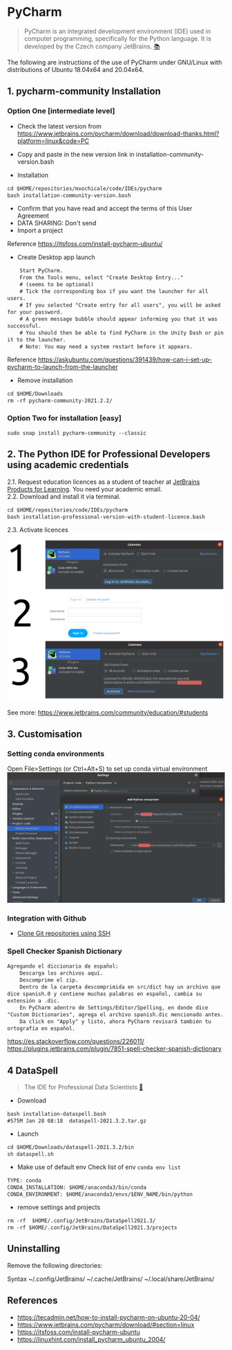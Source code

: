 # PyCharm
> PyCharm is an integrated development environment (IDE) used in computer programming, specifically for the Python language. 
> It is developed by the Czech company JetBrains. [:books:](https://en.wikipedia.org/wiki/PyCharm)  

The following are instructions of the use of PyCharm under GNU/Linux with distributions of Ubuntu 18.04x64 and 20.04x64.

## 1. pycharm-community Installation 

### Option One [intermediate level]

* Check the latest version from https://www.jetbrains.com/pycharm/download/download-thanks.html?platform=linux&code=PC
* Copy and paste in the new version link in installation-community-version.bash

* Installation
```
cd $HOME/repositories/mxochicale/code/IDEs/pycharm
bash installation-community-version.bash
```
  * Confirm that you have read and accept the terms of this User Agreement
  * DATA SHARING: Don't send 
  * Import a project

Reference https://itsfoss.com/install-pycharm-ubuntu/


* Create Desktop app launch
```
    Start PyCharm.
    From the Tools menu, select "Create Desktop Entry..."
    # (seems to be optional)
    # Tick the corresponding box if you want the launcher for all users.
    # If you selected "Create entry for all users", you will be asked for your password.
    # A green message bubble should appear informing you that it was successful.
    # You should then be able to find PyCharm in the Unity Dash or pin it to the launcher.
    # Note: You may need a system restart before it appears.

```
Reference https://askubuntu.com/questions/391439/how-can-i-set-up-pycharm-to-launch-from-the-launcher

* Remove installation
```
cd $HOME/Downloads
rm -rf pycharm-community-2021.2.2/
```

### Option Two for installation [easy]
```
sudo snap install pycharm-community --classic
```



## 2. The Python IDE for Professional Developers using academic credentials 

2.1. Request education licences as a student of teacher at [JetBrains Products for Learning](https://www.jetbrains.com/shop/eform/students). You need your academic email.  
2.2. Download and install it via terminal.  
``` 
cd $HOME/repositories/code/IDEs/pycharm
bash installation-professional-version-with-student-licence.bash 
```
2.3. Activate licences  
![figs](figures/licenses-pycharm-professional-v2021-3-2.png)  

See more: https://www.jetbrains.com/community/education/#students

## 3. Customisation 
### Setting conda environments
Open File>Settings (or Ctrl+Alt+S) to set up conda virtual environment
![fig](figures/setting-up-conda-env.png)

### Integration with Github 
* [Clone Git repositories using SSH](https://medium.com/@akshay.sinha/pycharm-integration-with-github-876510c6ca1f)


### Spell Checker Spanish Dictionary
```
Agregando el diccionario de español:
    Descarga los archivos aquí.
    Descomprime el zip.
    Dentro de la carpeta descomprimida en src/dict hay un archivo que dice spanish.0 y contiene muchas palabras en español, cambia su extensión a .dic.
    En PyCharm adentro de Settings/Editor/Spelling, en donde dice "Custom Dictionaries", agrega el archivo spanish.dic mencionado antes.
    Da click en "Apply" y listo, ahora PyCharm revisará también tu ortografía en español.
```
https://es.stackoverflow.com/questions/226011/    
https://plugins.jetbrains.com/plugin/7851-spell-checker-spanish-dictionary    

## 4 DataSpell 
> The IDE for Professional Data Scientists [:link:](https://www.jetbrains.com/dataspell/)
* Download
```
bash installation-dataspell.bash
#575M Jan 28 08:18  dataspell-2021.3.2.tar.gz
``` 

* Launch  
``` 
cd $HOME/Downloads/dataspell-2021.3.2/bin
sh dataspell.sh
```

* Make use of default env
Check list of env `conda env list`
``` 
TYPE: conda
CONDA_INSTALLATION: $HOME/anaconda3/bin/conda
CONDA_ENVIRONMENT: $HOME/anaconda3/envs/$ENV_NAME/bin/python
``` 

* remove settings and projects
```
rm -rf  $HOME/.config/JetBrains/DataSpell2021.3/
rm -rf $HOME/.config/JetBrains/DataSpell2021.3/projects
```

## Uninstalling
Remove the following directories:

Syntax
    ~/.config/JetBrains/<product><version>
    ~/.cache/JetBrains/<product><version>
    ~/.local/share/JetBrains/<product><version>


## References
* https://tecadmin.net/how-to-install-pycharm-on-ubuntu-20-04/  
* https://www.jetbrains.com/pycharm/download/#section=linux  
* https://itsfoss.com/install-pycharm-ubuntu  
* https://linuxhint.com/install_pycharm_ubuntu_2004/   
